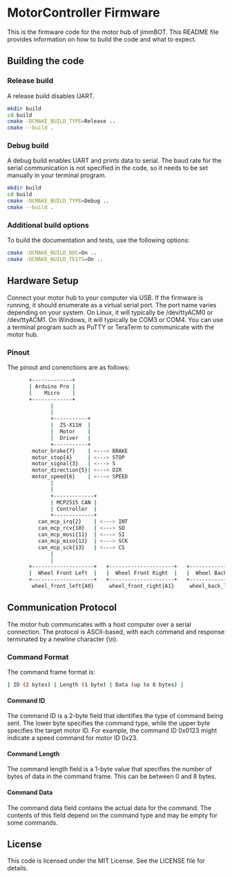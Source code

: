 # MotorController Firmware

This is the firmware code for the motor hub of jimmBOT. This README file provides information on how to build the code
and what to expect.

## Building the code

### Release build

A release build disables UART.

```bash
mkdir build
cd build
cmake -DCMAKE_BUILD_TYPE=Release ..
cmake --build .
```

### Debug build

A debug build enables UART and prints data to serial. The baud rate for the serial communication is not specified in the
code, so it needs to be set manually in your terminal program.

```bash
mkdir build
cd build
cmake -DCMAKE_BUILD_TYPE=Debug ..
cmake --build .
```

### Additional build options

To build the documentation and tests, use the following options:

```bash
cmake -DCMAKE_BUILD_DOC=On ..
cmake -DCMAKE_BUILD_TESTS=On ..
```

## Hardware Setup

Connect your motor hub to your computer via USB. If the firmware is running, it should enumerate as a virtual serial
port. The port name varies depending on your system. On Linux, it will typically be /dev/ttyACM0 or /dev/ttyACM1. On
Windows, it will typically be COM3 or COM4. You can use a terminal program such as PuTTY or TeraTerm to communicate with
the motor hub.

### Pinout

The pinout and conenctions are as follows:

```bash
       +-------------+
       | Arduino Pro |
       |    Micro    |
       +-------------+
              |
              |
              +-----------+
              |  ZS-X11H  |
              |  Motor    |
              |  Driver   |
              +-----------+
        motor_brake{7}    | <---> BRAKE
        motor_stop{4}     | <---> STOP
        motor_signal{3}   | <---> S
        motor_direction{5}| <---> DIR
        motor_speed{6}    | <---> SPEED
              |
              |
              +-------------+
              | MCP2515 CAN |
              | Controller  |
              +-------------+
          can_mcp_irq{2}    | <---> INT
          can_mcp_rcv{10}   | <---> SO
          can_mcp_mosi{11}  | <---> SI
          can_mcp_miso{12}  | <---> SCK
          can_mcp_sck{13}   | <---> CS
              |
              |
       +--------------------+   +---------------------+   +-------------------+  +--------------------+
       |  Wheel Front Left  |   |  Wheel Front Right  |   |  Wheel Back Left  |  |  Wheel Back Right  |
       +--------------------+   +---------------------+   +-------------------+  +--------------------+
        wheel_front_left{A0}     wheel_front_right{A1}     wheel_back_left{A2}    wheel_back_right{A3}
```

## Communication Protocol

The motor hub communicates with a host computer over a serial connection. The protocol is ASCII-based, with each command
and response terminated by a newline character (\n).

### Command Format

The command frame format is:

```bash
| ID (2 bytes) | Length (1 byte) | Data (up to 8 bytes) |
```

#### Command ID

The command ID is a 2-byte field that identifies the type of command being sent. The lower byte specifies the command
type, while the upper byte specifies the target motor ID. For example, the command ID 0x0123 might indicate a speed
command for motor ID 0x23.

#### Command Length

The command length field is a 1-byte value that specifies the number of bytes of data in the command frame. This can be
between 0 and 8 bytes.

#### Command Data

The command data field contains the actual data for the command. The contents of this field depend on the command type
and may be empty for some commands.

## License

This code is licensed under the MIT License. See the LICENSE file for details.
